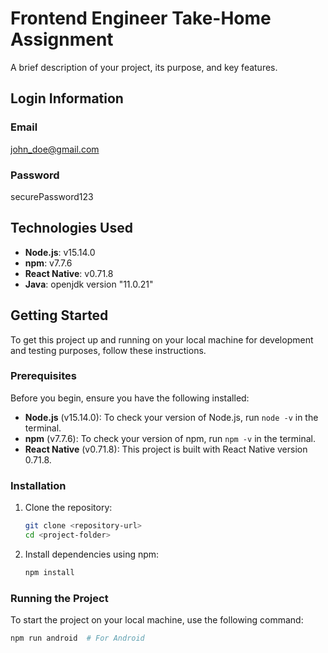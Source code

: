 # Frontend Engineer Take-Home Assignment

A brief description of your project, its purpose, and key features.

## Login Information

### Email

john_doe@gmail.com

### Password

securePassword123

## Technologies Used

- **Node.js**: v15.14.0
- **npm**: v7.7.6
- **React Native**: v0.71.8
- **Java**: openjdk version "11.0.21"

## Getting Started

To get this project up and running on your local machine for development and testing purposes, follow these instructions.

### Prerequisites

Before you begin, ensure you have the following installed:

- **Node.js** (v15.14.0): To check your version of Node.js, run `node -v` in the terminal.
- **npm** (v7.7.6): To check your version of npm, run `npm -v` in the terminal.
- **React Native** (v0.71.8): This project is built with React Native version 0.71.8.

### Installation

1. Clone the repository:

   ```bash
   git clone <repository-url>
   cd <project-folder>
   ```

2. Install dependencies using npm:
   ```bash
   npm install
   ```

### Running the Project

To start the project on your local machine, use the following command:

```bash
npm run android  # For Android
```
